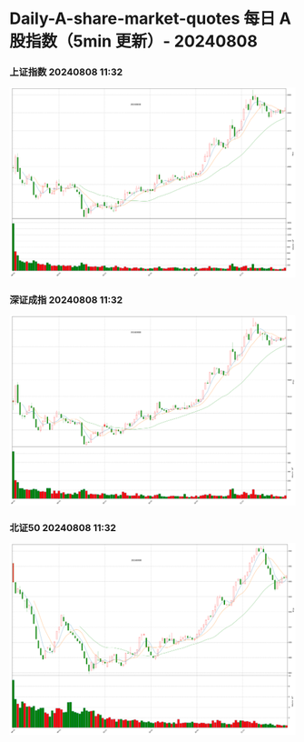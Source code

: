
# Daily-A-share-market-quotes 每日 A 股指数（5min 更新）- 20240808

### 上证指数 20240808 11:32
![](./fig/2024/8/20240808-sh000001.png)

### 深证成指 20240808 11:32
![](./fig/2024/8/20240808-sz399001.png)

### 北证50 20240808 11:32
![](./fig/2024/8/20240808-bj899050.png)
